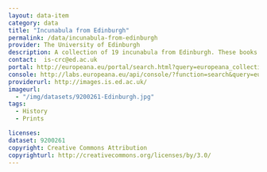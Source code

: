 ```yaml
---
layout: data-item
category: data
title: "Incunabula from Edinburgh"
permalink: /data/incunabula-from-edinburgh
provider: The University of Edinburgh
description: A collection of 19 incunabula from Edinburgh. These books are among the most precious items in any library and Edinburgh University is privileged to have a significant collection of nearly 300 such books.
contact:  is-crc@ed.ac.uk
portal: http://europeana.eu/portal/search.html?query=europeana_collectionName%3A9200261*&rows=24
console: http://labs.europeana.eu/api/console/?function=search&query=europeana_collectionName%3A9200261*&rows=24
providerurl: http://images.is.ed.ac.uk/
imageurl:
  - "/img/datasets/9200261-Edinburgh.jpg"
tags:
  - History
  - Prints

licenses:
dataset: 9200261
copyright: Creative Commons Attribution
copyrighturl: http://creativecommons.org/licenses/by/3.0/
---
```

